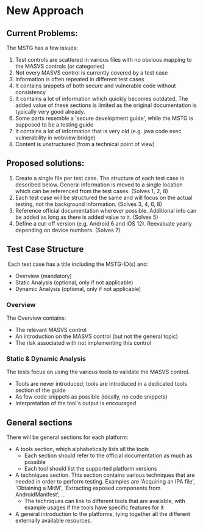 # New Approach

## Current Problems:

The MSTG has a few issues:

1. Test controls are scattered in various files with no obvious mapping to the MASVS controls (or categories)
1. Not every MASVS control is currently covered by a test case
1. Information is often repeated in different test cases
1. It contains snippets of both secure and vulnerable code without consistency
1. It contains a lot of information which quickly becomes outdated. The added value of these sections is limited as the original documentation is typically very good already.
1. Some parts resemble a 'secure development guide', while the MSTG is supposed to be a testing guide
1. It contains a lot of information that is very old (e.g. java code exec vulnerability in webview bridge)
1. Content is unstructured (from a technical point of view)

## Proposed solutions:

1. Create a single file per test case. The structure of each test case is described below. General information is moved to a single location which can be referenced from the test cases. (Solves 1, 2, 8) 
1. Each test case will be structured the same and will focus on the actual testing, not the background information. (Solves 3, 4, 6, 8)
1. Reference official documentation wherever possible. Additional info can be added as long as there is added value to it. (Solves 5)
1. Define a cut-off version (e.g. Android 6 and iOS 12). Reevaluate yearly depending on device numbers. (Solves 7)


## Test Case Structure
​
Each test case has a title including the MSTG-ID(s) and:
​
- Overview (mandatory)
- Static Analysis (optional, only if not applicable)
- Dynamic Analysis (optional, only if not applicable)
​
### Overview

The Overview contains:

* The relevant MASVS control
* An introduction on the MASVS control (but not the general topic)
* The risk associated with not implementing this control

### Static & Dynamic Analysis

The tests focus on using the various tools to validate the MASVS control.

* Tools are never introduced; tools are introduced in a dedicated tools section of the guide
* As few code snippets as possible (ideally, no code snippets)
* Interpretation of the tool's output is encouraged

## General sections

There will be general sections for each platform:

* A tools section, which alphabetically lists all the tools   
    * Each section should refer to the official documentation as much as possible
    * Each tool should list the supported platform versions
* A techniques section. This section contains various techniques that are needed in order to perform testing. Examples are 'Acquiring an IPA file', 'Obtaining a MitM', 'Extracting exposed components from AndroidManifest', ...
    * The techniques can link to different tools that are available, with example usages if the tools have specific features for it
* A general introduction to the platforms, tying together all the different externally available resources.